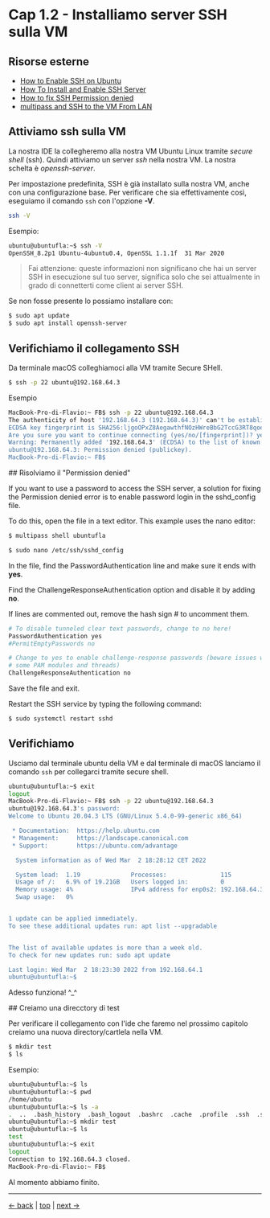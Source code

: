 # <a name="top"></a> Cap 1.2 - Installiamo server SSH sulla VM



## Risorse esterne

- [How to Enable SSH on Ubuntu](https://linuxize.com/post/how-to-enable-ssh-on-ubuntu-18-04/)
- [How To Install and Enable SSH Server](https://devconnected.com/how-to-install-and-enable-ssh-server-on-ubuntu-20-04/)
- [How to fix SSH Permission denied](https://phoenixnap.com/kb/ssh-permission-denied-publickey#:~:text=the%20solutions%20below.-,Solution%201%3A%20Enable%20Password%20Authentication,login%20in%20the%20sshd_config%20file.&text=In%20the%20file%2C%20find%20the,sure%20it%20ends%20with%20yes%20.)
- [multipass and SSH to the VM From LAN](https://medium.com/codex/use-linux-virtual-machines-with-multipass-4e2b620cc6)


## Attiviamo ssh sulla VM

La nostra IDE la collegheremo alla nostra VM Ubuntu Linux tramite *secure shell* (ssh). Quindi attiviamo un server *ssh* nella nostra VM. La nostra schelta è *openssh-server*.

Per impostazione predefinita, SSH è già installato sulla nostra VM, anche con una configurazione base.
Per verificare che sia effettivamente così, eseguiamo il comando `ssh` con l'opzione **-V**.

```bash
ssh -V
```

Esempio:

```bash
ubuntu@ubuntufla:~$ ssh -V
OpenSSH_8.2p1 Ubuntu-4ubuntu0.4, OpenSSL 1.1.1f  31 Mar 2020
```

> Fai attenzione: queste informazioni non significano che hai un server SSH in esecuzione sul tuo server, significa solo che sei attualmente in grado di connetterti come client ai server SSH.


Se non fosse presente lo possiamo installare con:

```bash
$ sudo apt update
$ sudo apt install openssh-server
```



## Verifichiamo il collegamento SSH

Da terminale macOS colleghiamoci alla VM tramite Secure SHell.

```bash
$ ssh -p 22 ubuntu@192.168.64.3
```

Esempio

```bash
MacBook-Pro-di-Flavio:~ FB$ ssh -p 22 ubuntu@192.168.64.3
The authenticity of host '192.168.64.3 (192.168.64.3)' can't be established.
ECDSA key fingerprint is SHA256:ljgoOPxZ8AegawthfNOzHWreBbG2TccG3RT8qoe9dEw.
Are you sure you want to continue connecting (yes/no/[fingerprint])? yes
Warning: Permanently added '192.168.64.3' (ECDSA) to the list of known hosts.
ubuntu@192.168.64.3: Permission denied (publickey).
MacBook-Pro-di-Flavio:~ FB$ 
```


## Risolviamo il "Permission denied"

If you want to use a password to access the SSH server, a solution for fixing the Permission denied error is to enable password login in the sshd_config file.

To do this, open the file in a text editor.  This example uses the nano editor:

```bash
$ multipass shell ubuntufla

$ sudo nano /etc/ssh/sshd_config
```

In the file, find the PasswordAuthentication line and make sure it ends with **yes**.

Find the ChallengeResponseAuthentication option and disable it by adding **no**.

If lines are commented out, remove the hash sign # to uncomment them.

```bash
# To disable tunneled clear text passwords, change to no here!
PasswordAuthentication yes
#PermitEmptyPasswords no

# Change to yes to enable challenge-response passwords (beware issues with
# some PAM modules and threads)
ChallengeResponseAuthentication no
```
Save the file and exit.

Restart the SSH service by typing the following command:

```bash
$ sudo systemctl restart sshd
```



## Verifichiamo

Usciamo dal terminale ubuntu della VM e dal terminale di macOS lanciamo il comando `ssh` per collegarci tramite secure shell. 

```bash
ubuntu@ubuntufla:~$ exit
logout
MacBook-Pro-di-Flavio:~ FB$ ssh -p 22 ubuntu@192.168.64.3
ubuntu@192.168.64.3's password: 
Welcome to Ubuntu 20.04.3 LTS (GNU/Linux 5.4.0-99-generic x86_64)

 * Documentation:  https://help.ubuntu.com
 * Management:     https://landscape.canonical.com
 * Support:        https://ubuntu.com/advantage

  System information as of Wed Mar  2 18:28:12 CET 2022

  System load:  1.19              Processes:               115
  Usage of /:   6.9% of 19.21GB   Users logged in:         0
  Memory usage: 4%                IPv4 address for enp0s2: 192.168.64.3
  Swap usage:   0%


1 update can be applied immediately.
To see these additional updates run: apt list --upgradable


The list of available updates is more than a week old.
To check for new updates run: sudo apt update

Last login: Wed Mar  2 18:23:30 2022 from 192.168.64.1
ubuntu@ubuntufla:~$ 
```

Adesso funziona! ^_^


## Creiamo una direcctory di test

Per verificare il collegamento con l'ide che faremo nel prossimo capitolo creiamo una nuova directory/cartlela nella VM.

```bash
$ mkdir test
$ ls
```

Esempio:

```bash
ubuntu@ubuntufla:~$ ls
ubuntu@ubuntufla:~$ pwd
/home/ubuntu
ubuntu@ubuntufla:~$ ls -a
.  ..  .bash_history  .bash_logout  .bashrc  .cache  .profile  .ssh  .sudo_as_admin_successful  .vscode-server  .wget-hsts
ubuntu@ubuntufla:~$ mkdir test
ubuntu@ubuntufla:~$ ls
test
ubuntu@ubuntufla:~$ exit
logout
Connection to 192.168.64.3 closed.
MacBook-Pro-di-Flavio:~ FB$ 
```

Al momento abbiamo finito.



---
[<- back](https://github.com/flaviobordonidev/leanpubabrandnewcms/blob/master/01-base/01-new_app_with_ubuntu_multipass/01_00-ubuntu_multipass.md)
 | [top](#top) |
[next ->](https://github.com/flaviobordonidev/leanpubabrandnewcms/blob/master/01-base/01-new_app_with_ubuntu_multipass/03_00-implement_ide.md)
